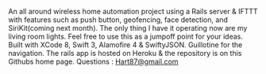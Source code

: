 An all around wireless home automation project using a Rails server & IFTTT with features such as 
push button, geofencing, face detection, and SiriKit(coming next month). The only thing I have it 
operating now are my living room lights. Feel free to use this as a jumpoff point for your ideas.
Built with XCode 8, Swift 3, Alamofire 4 & SwiftyJSON. Guillotine for the navigation. The rails app
is hosted on Heroku & the repository is on this Githubs home page. Questions : Hart87@gmail.com
